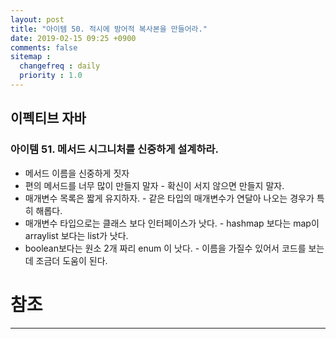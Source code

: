 ```yaml
---
layout: post
title: "아이템 50. 적시에 방어적 복사본을 만들어라."
date: 2019-02-15 09:25 +0900
comments: false
sitemap :
  changefreq : daily
  priority : 1.0
---
```

## 이펙티브 자바

### 아이템 51. 메서드 시그니처를 신중하게 설계하라.

* 메서드 이름을 신중하게 짓자
* 편의 메서드를 너무 많이 만들지 말자 - 확신이 서지 않으면 만들지 말자.
* 매개변수 목록은 짧게 유지하자. - 같은 타입의 매개변수가 연달아 나오는 경우가 특히 해롭다.
* 매개변수 타입으로는 클래스 보다 인터페이스가 낫다. - hashmap 보다는 map이 arraylist 보다는 list가 낫다.
* boolean보다는 원소 2개 짜리 enum 이 낫다. - 이름을 가질수 있어서 코드를 보는데 조금더 도움이 된다.


# 참조
-----





